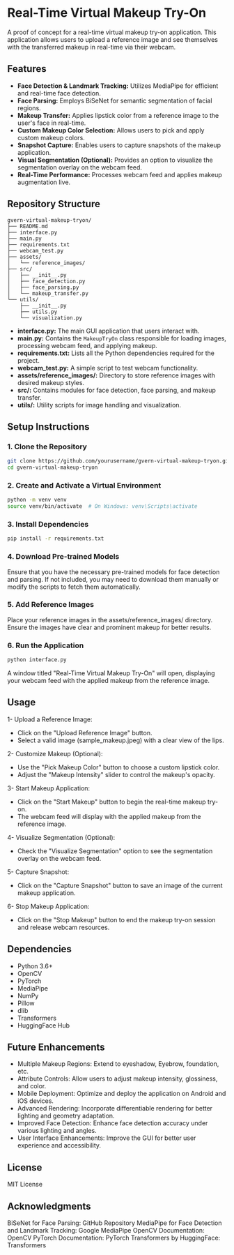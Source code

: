 # Real-Time Virtual Makeup Try-On

A proof of concept for a real-time virtual makeup try-on application. This application allows users to upload a reference image and see themselves with the transferred makeup in real-time via their webcam.

## Features

- **Face Detection & Landmark Tracking:** Utilizes MediaPipe for efficient and real-time face detection.
- **Face Parsing:** Employs BiSeNet for semantic segmentation of facial regions.
- **Makeup Transfer:** Applies lipstick color from a reference image to the user's face in real-time.
- **Custom Makeup Color Selection:** Allows users to pick and apply custom makeup colors.
- **Snapshot Capture:** Enables users to capture snapshots of the makeup application.
- **Visual Segmentation (Optional):** Provides an option to visualize the segmentation overlay on the webcam feed.
- **Real-Time Performance:** Processes webcam feed and applies makeup augmentation live.

## Repository Structure
```
gvern-virtual-makeup-tryon/
├── README.md
├── interface.py
├── main.py
├── requirements.txt
├── webcam_test.py
├── assets/
│   └── reference_images/
├── src/
│   ├── __init__.py
│   ├── face_detection.py
│   ├── face_parsing.py
│   └── makeup_transfer.py
└── utils/
    ├── __init__.py
    ├── utils.py
    └── visualization.py
```


- **interface.py:** The main GUI application that users interact with.
- **main.py:** Contains the `MakeupTryOn` class responsible for loading images, processing webcam feed, and applying makeup.
- **requirements.txt:** Lists all the Python dependencies required for the project.
- **webcam_test.py:** A simple script to test webcam functionality.
- **assets/reference_images/:** Directory to store reference images with desired makeup styles.
- **src/:** Contains modules for face detection, face parsing, and makeup transfer.
- **utils/:** Utility scripts for image handling and visualization.

## Setup Instructions

### 1. Clone the Repository

```bash
git clone https://github.com/yourusername/gvern-virtual-makeup-tryon.git
cd gvern-virtual-makeup-tryon
```
### 2. Create and Activate a Virtual Environment
```bash
python -m venv venv
source venv/bin/activate  # On Windows: venv\Scripts\activate
```
### 3. Install Dependencies
```bash
pip install -r requirements.txt
```
### 4. Download Pre-trained Models
Ensure that you have the necessary pre-trained models for face detection and parsing. If not included, you may need to download them manually or modify the scripts to fetch them automatically.

### 5. Add Reference Images
Place your reference images in the assets/reference_images/ directory. Ensure the images have clear and prominent makeup for better results.

### 6. Run the Application
```bash
python interface.py
```
A window titled "Real-Time Virtual Makeup Try-On" will open, displaying your webcam feed with the applied makeup from the reference image.

## Usage
1- Upload a Reference Image:

- Click on the "Upload Reference Image" button.
- Select a valid image (sample_makeup.jpeg) with a clear view of the lips.

2- Customize Makeup (Optional):

- Use the "Pick Makeup Color" button to choose a custom lipstick color.
- Adjust the "Makeup Intensity" slider to control the makeup's opacity.

3- Start Makeup Application:

- Click on the "Start Makeup" button to begin the real-time makeup try-on.
- The webcam feed will display with the applied makeup from the reference image.

4- Visualize Segmentation (Optional):

- Check the "Visualize Segmentation" option to see the segmentation overlay on the webcam feed.

5- Capture Snapshot:

- Click on the "Capture Snapshot" button to save an image of the current makeup application.

6- Stop Makeup Application:

- Click on the "Stop Makeup" button to end the makeup try-on session and release webcam resources.

## Dependencies
- Python 3.6+
- OpenCV
- PyTorch
- MediaPipe
- NumPy
- Pillow
- dlib
- Transformers
- HuggingFace Hub

## Future Enhancements
- Multiple Makeup Regions: Extend to eyeshadow, Eyebrow, foundation, etc.
- Attribute Controls: Allow users to adjust makeup intensity, glossiness, and color.
- Mobile Deployment: Optimize and deploy the application on Android and iOS devices.
- Advanced Rendering: Incorporate differentiable rendering for better lighting and geometry adaptation.
- Improved Face Detection: Enhance face detection accuracy under various lighting and angles.
- User Interface Enhancements: Improve the GUI for better user experience and accessibility.

## License
MIT License

## Acknowledgments
BiSeNet for Face Parsing: GitHub Repository
MediaPipe for Face Detection and Landmark Tracking: Google MediaPipe
OpenCV Documentation: OpenCV
PyTorch Documentation: PyTorch
Transformers by HuggingFace: Transformers